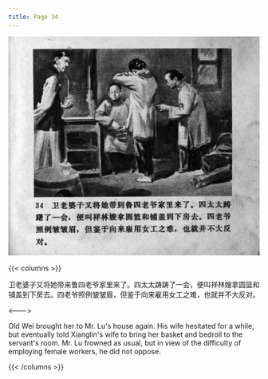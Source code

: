 ```yaml
---
title: Page 34
---
```


![zhufu panel](./../../images/zhufu/seifert0772_zf_0039_034.jpg)

{{< columns >}}

卫老婆子又将她带来鲁四老爷家里来了。四太太踌踌了一会，便叫祥林嫂拿圆篮和铺盖到下房去。四老爷照例皱皱眉，但鉴于向来雇用女工之难，也就并不大反对。

<--->

Old Wei brought her to Mr. Lu's house again. His wife hesitated for a while, but eventually told Xianglin's wife to bring her basket and bedroll to the servant's room. Mr. Lu frowned as usual, but in view of the difficulty of employing female workers, he did not oppose.

{{< /columns >}}
